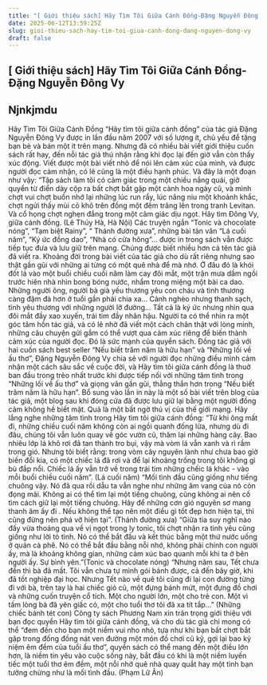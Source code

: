 ```yaml
---
title: "[ Giới thiệu sách] Hãy Tìm Tôi Giữa Cánh Đồng-Đặng Nguyễn Đông Vy"
date: 2025-06-12T13:59:25Z
slug: gioi-thieu-sach-hay-tim-toi-giua-canh-dong-dang-nguyen-dong-vy
draft: false
---
```


## [ Giới thiệu sách] Hãy Tìm Tôi Giữa Cánh Đồng-Đặng Nguyễn Đông Vy

## Njnkjmdu

Hãy Tìm Tôi Giữa Cánh Đồng
“Hãy tìm tôi giữa cánh đồng” của tác giả Đặng Nguyễn Đông Vy được in lần đầu năm 2007 với số lượng ít, chủ yếu để tặng bạn bè và bán một ít trên mạng. Nhưng đã có nhiều bài viết giới thiệu cuốn sách rất hay, đến nỗi tác giả thú nhận rằng khi đọc lại đến giờ vẫn còn thấy xúc động. Viết được một bài viết nhỏ để nói lên cảm xúc của mình, và được người đọc cảm nhận, có lẽ cũng là một điều hạnh phúc.
Và đây là một đoạn như vậy:
“Tập sách làm tôi có cảm giác trong một chiều nắng quái, giở quyển từ điển dày cộp ra bất chợt bắt gặp một cành hoa ngày cũ, và mình chợt vui chợt buồn nhớ lại những lúc run rẩy, lúc nâng niu một khoảnh khắc, chợt ngửi thấy mùi cỏ khô trên đồng một đêm trăng lên trong tranh Levitan. Và cổ họng chợt nghẹn đắng trong một cảm giác dịu ngọt. Hãy tìm Đông Vy, giữa cánh đồng. (Lê Thúy Hà, Hà Nội)
Các truyện ngắn “Tonic và chocolate nóng”, “Tạm biệt Rainy”, “ Thánh đường xưa”, những bài tản văn “Lá cuối năm”, “Ký ức đồng dao”, “Nhà có cửa hông”… được in trong sách vẫn được tiếp tục đưa và lưu giữ trên mạng. Chúng được biết nhiều hơn cả tên tác giả đã viết ra.
Khoảng đời trong bài viết của tác giả cho dù rất riêng nhưng sao thật gần gũi với những ai từng có một quê nhà để mà nhớ. Ở đâu đó là khói đốt lá vào một buổi chiều cuối năm làm cay đôi mắt, một trận mưa dầm ngồi trước hiên nhà nhìn bong bóng nước, nhẩm trong miệng một bài ca dao. Những người ông, người bà già yếu thương yêu con cháu và tình thương càng đậm đà hơn ở tuổi gần phải chia xa… Cảnh nghèo nhưng thanh sạch, tình yêu thương với những người lỡ đường… Tất cả là ký ức nhưng nhìn qua đôi mắt đầy xao xuyến, trái tim đầy nhân hậu. Người ta có thể nhìn ra một góc tâm hồn tác giả, và có lẽ nhờ đã viết một cách chân thật với lòng mình, những câu chuyện gửi gắm có thể vượt qua cảm xúc riêng để biến thành cảm xúc của người đọc. Đó là sức mạnh của quyển sách.
Đồng tác giả với hai cuốn sách best seller “Nếu biết trăm năm là hữu hạn” và “Những lối về ấu thơ”, Đặng Nguyễn Đông Vy chia sẻ với người đọc những điều mình cảm nhận một cách sâu sắc về cuộc đời, và Hãy tìm tôi giữa cánh đồng là thuở ban đầu trong trẻo nhất trước khi được tiếp nối với những tâm tình trong “Những lối về ấu thơ” và giọng văn gần gũi, thẳng thắn hơn trong “Nếu biết trăm năm là hữu hạn”. Bổ sung vào lần in này là một số bài viết trên blog của tác giả, một blog sau khi đóng cửa đã được lưu giữ lại bằng một người đồng cảm không hề biết mặt. Quả  là một bất ngờ thú vị của thế giới mạng.
Hãy lắng nghe những tâm tình trong Hãy tìm tôi giữa cánh đồng:
“Từ khi ông mất đi, những chiều cuối năm không còn ai ngồi quanh đống lửa, nhưng dù đi đâu, chúng tôi vẫn luôn quay về góc vườn cũ, thăm lại những hàng cây. Bao nhiêu lớp lá khô rơi đã tan thành tro bụi, vậy mà vòm lá vẫn xanh và rì rầm trong gió. Nhưng tôi biết rằng: trong vòm cây nguyên lành như chưa bao giờ biến đổi kia, có một chiếc lá đã rơi và để lại khoảng trống trong tôi không gì bù đắp nổi. Chiếc lá ấy vẫn trở về trong trái tim những chếic lá khác - vào mỗi buổi chiều cuối năm”. (Lá cuối năm)
“Mối tình đầu cũng giống như tiếng chuông vậy. Nó đã qua rồi dẫu ta vẫn nghe như những âm vang của nó còn đọng mãi. Không ai có thể tìm lại một tiếng chuông, cũng không ai nên cố tìm cách giữ lại một tiếng chuông. Hãy để những cơn gió nguyên sơ mang thanh âm ấy đi . Nếu không thể tạo nên một điều gì tốt đẹp hơn hiện tại, thì cũng đừng nên phá vỡ hiện tại”. (Thánh đường xưa)
“Giữa tia suy nghĩ nào đấy vừa thoáng qua về vị ngọt trong ly tonic, tôi chợt nhận ra tình yêu cũng giống như lời tỏ tình. Nó có thể bắt đầu và kết thúc bằng một thứ nước uống ở quán cà phê. Nó có thể bắt đầu bằng nỗi nhớ, không phải chính con người ấy, mà là khoảng không gian, những cảm xúc bao quanh mỗi khi ta ở bên người ấy. Sự bình yên.”(Tonic và chocolate nóng)
“Nhưng năm sau, Tết chưa đến thì bà đã mất. Tôi vẫn chưa tự mình gói bánh được, cả đến bây giờ, khi đã tốt nghiệp đại học. Nhưng Tết nào về quê tôi cũng đi lại con đường từng đi với bà, trên tay là hai chiếc giỏ cũ, một đựng bánh mứt, một đựng đồ chơi và những cuốn truyện cổ tích. Một cho người lớn, một cho trẻ con. Một vì tấm lòng bà đã yên giấc cỏ, một cho tuổi thơ tôi đã xa tít tắp...” (Những chiếc bánh tét con)
Công ty sách Phương Nam xin trân trọng giới thiệu với bạn đọc quyển Hãy tìm tôi giữa cánh đồng, và cho dù tác giả chỉ mong có thể “đem đến cho bạn một niềm vui nho nhỏ, tựa như khi bạn bất chợt bắt gặp trong đống đồng nát ven đường một món đồ chơi cũ kỹ, gợi lại bao kỷ niệm êm đềm của tuổi ấu thơ”, quyển sách có thể mang đến một điều lớn hơn, là niềm tin yêu vào cuộc sống này, bắt đầu có khi là một niềm luyến tiếc một tuổi thơ êm đềm, một nỗi nhớ quê nhà quay quắt hay một tình bạn tưởng chừng như là mối tình đầu.
(Phạm Lữ Ân)​